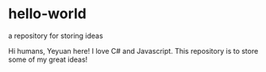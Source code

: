 # hello-world
a repository for storing ideas

Hi humans,
Yeyuan here! I love C# and Javascript. 
This repository is to store some of my great ideas!
